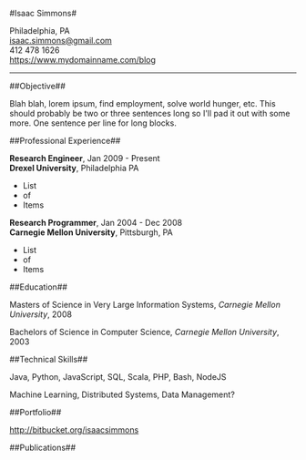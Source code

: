 #Isaac Simmons#

Philadelphia, PA  
<isaac.simmons@gmail.com>  
412 478 1626  
<https://www.mydomainname.com/blog>

-----------------------------------

##Objective##

Blah blah, lorem ipsum, find employment, solve world hunger, etc.
This should probably be two or three sentences long so I'll pad it out with some more.
One sentence per line for long blocks.

##Professional Experience##

**Research Engineer**, Jan 2009 - Present  
**Drexel University**, Philadelphia PA

* List
* of
* Items

**Research Programmer**, Jan 2004 - Dec 2008  
**Carnegie Mellon University**, Pittsburgh, PA

* List
* of
* Items

##Education##

Masters of Science in Very Large Information Systems, *Carnegie Mellon University*, 2008

Bachelors of Science in Computer Science, *Carnegie Mellon University*, 2003

##Technical Skills##

Java, Python, JavaScript, SQL, Scala, PHP, Bash, NodeJS

Machine Learning, Distributed Systems, Data Management?

##Portfolio##

<http://bitbucket.org/isaacsimmons>

##Publications##



